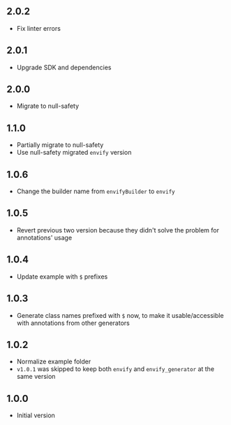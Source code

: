## 2.0.2

- Fix linter errors

## 2.0.1

- Upgrade SDK and dependencies

## 2.0.0

- Migrate to null-safety

## 1.1.0

- Partially migrate to null-safety
- Use null-safety migrated `envify` version

## 1.0.6

- Change the builder name from `envifyBuilder` to `envify`

## 1.0.5

- Revert previous two version because they didn't solve the problem for annotations' usage

## 1.0.4

- Update example with `$` prefixes

## 1.0.3

- Generate class names prefixed with `$` now, to make it usable/accessible with annotations from other generators

## 1.0.2

- Normalize example folder
- `v1.0.1` was skipped to keep both `envify` and `envify_generator` at the same version

## 1.0.0

- Initial version
